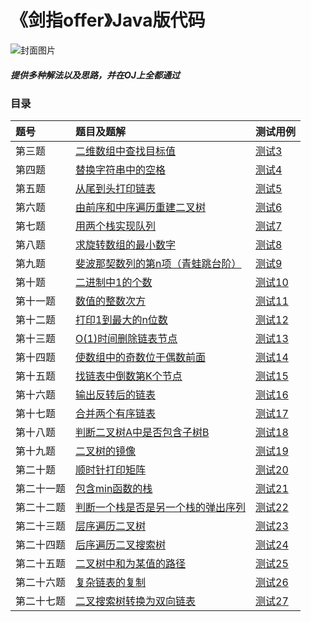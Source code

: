 # 《剑指offer》Java版代码
![封面图片](https://i.imgur.com/dlkbdmK.png)

##### 提供多种解法以及思路，并在OJ上全都通过


### 目录

|题号|题目及题解|测试用例|
|:-----|:----|:----|
|第三题|[二维数组中查找目标值](https://github.com/GaoLeiQin/SwordOffer/blob/master/src/main/java/com/so/FindNumber3.java)|[测试3](https://github.com/GaoLeiQin/SwordOffer/blob/master/src/test/java/com/so/Test3.java)|
|第四题|[替换字符串中的空格](https://github.com/GaoLeiQin/SwordOffer/blob/master/src/main/java/com/so/ReplaceBlank4.java)|[测试4](https://github.com/GaoLeiQin/SwordOffer/blob/master/src/test/java/com/so/Test4.java)|
|第五题|[从尾到头打印链表](https://github.com/GaoLeiQin/SwordOffer/blob/master/src/main/java/com/so/PrintListReversing5.java)|[测试5](https://github.com/GaoLeiQin/SwordOffer/blob/master/src/test/java/com/so/Test5.java)|
|第六题|[由前序和中序遍历重建二叉树](https://github.com/GaoLeiQin/SwordOffer/blob/master/src/main/java/com/so/BinaryTreeSearch6.java)|[测试6](https://github.com/GaoLeiQin/SwordOffer/blob/master/src/test/java/com/so/Test6.java)|
|第七题|[用两个栈实现队列](https://github.com/GaoLeiQin/SwordOffer/blob/master/src/main/java/com/so/DoubleSQueue7.java)|[测试7](https://github.com/GaoLeiQin/SwordOffer/blob/master/src/test/java/com/so/Test7.java)|
|第八题|[求旋转数组的最小数字](https://github.com/GaoLeiQin/SwordOffer/blob/master/src/main/java/com/so/MinNumber8.java)|[测试8](https://github.com/GaoLeiQin/SwordOffer/blob/master/src/test/java/com/so/Test8.java)|
|第九题|[斐波那契数列的第n项（青蛙跳台阶）](https://github.com/GaoLeiQin/SwordOffer/blob/master/src/main/java/com/so/Fibonacci9.java)|[测试9](https://github.com/GaoLeiQin/SwordOffer/blob/master/src/test/java/com/so/Test9.java)|
|第十题|[二进制中1的个数](https://github.com/GaoLeiQin/SwordOffer/blob/master/src/main/java/com/so/NumberOfBin10.java)|[测试10](https://github.com/GaoLeiQin/SwordOffer/blob/master/src/test/java/com/so/Test10.java)|
|第十一题|[数值的整数次方](https://github.com/GaoLeiQin/SwordOffer/blob/master/src/main/java/com/so/Power11.java)|[测试11](https://github.com/GaoLeiQin/SwordOffer/blob/master/src/test/java/com/so/Test11.java)|
|第十二题|[打印1到最大的n位数](https://github.com/GaoLeiQin/SwordOffer/blob/master/src/main/java/com/so/PrintToMaxOfNDigits12.java)|[测试12](https://github.com/GaoLeiQin/SwordOffer/blob/master/src/test/java/com/so/Test12.java)|
|第十三题|[O(1)时间删除链表节点](https://github.com/GaoLeiQin/SwordOffer/blob/master/src/main/java/com/so/DeleteNode13.java)|[测试13](https://github.com/GaoLeiQin/SwordOffer/blob/master/src/test/java/com/so/Test13.java)|
|第十四题|[使数组中的奇数位于偶数前面](https://github.com/GaoLeiQin/SwordOffer/blob/master/src/main/java/com/so/OddEvenNumber14.java)|[测试14](https://github.com/GaoLeiQin/SwordOffer/blob/master/src/test/java/com/so/Test14.java)|
|第十五题|[找链表中倒数第K个节点](https://github.com/GaoLeiQin/SwordOffer/blob/master/src/main/java/com/so/FindKthToTail15.java)|[测试15](https://github.com/GaoLeiQin/SwordOffer/blob/master/src/test/java/com/so/Test15.java)|
|第十六题|[输出反转后的链表](https://github.com/GaoLeiQin/SwordOffer/blob/master/src/main/java/com/so/ReverseList16.java)|[测试16](https://github.com/GaoLeiQin/SwordOffer/blob/master/src/test/java/com/so/Test16.java)|
|第十七题|[合并两个有序链表](https://github.com/GaoLeiQin/SwordOffer/blob/master/src/main/java/com/so/MergeLinked17.java)|[测试17](https://github.com/GaoLeiQin/SwordOffer/blob/master/src/test/java/com/so/Test17.java)|
|第十八题|[判断二叉树A中是否包含子树B](https://github.com/GaoLeiQin/SwordOffer/blob/master/src/main/java/com/so/DoesTreeHave18.java)|[测试18](https://github.com/GaoLeiQin/SwordOffer/blob/master/src/test/java/com/so/Test18.java)|
|第十九题|[二叉树的镜像](https://github.com/GaoLeiQin/SwordOffer/blob/master/src/main/java/com/so/MirrorRecursively19.java)|[测试19](https://github.com/GaoLeiQin/SwordOffer/blob/master/src/test/java/com/so/Test19.java)|
|第二十题|[顺时针打印矩阵](https://github.com/GaoLeiQin/SwordOffer/blob/master/src/main/java/com/so/PrintMatrixInCircle20.java)|[测试20](https://github.com/GaoLeiQin/SwordOffer/blob/master/src/test/java/com/so/Test20.java)|
|第二十一题|[包含min函数的栈](https://github.com/GaoLeiQin/SwordOffer/blob/master/src/main/java/com/so/StackWithMin21.java)|[测试21](https://github.com/GaoLeiQin/SwordOffer/blob/master/src/test/java/com/so/Test21.java)|
|第二十二题|[判断一个栈是否是另一个栈的弹出序列](https://github.com/GaoLeiQin/SwordOffer/blob/master/src/main/java/com/so/IsPopOrder22.java)|[测试22](https://github.com/GaoLeiQin/SwordOffer/blob/master/src/test/java/com/so/Test22.java)|
|第二十三题|[层序遍历二叉树](https://github.com/GaoLeiQin/SwordOffer/blob/master/src/main/java/com/so/PrintFromTopToBottom23.java)|[测试23](https://github.com/GaoLeiQin/SwordOffer/blob/master/src/test/java/com/so/Test23.java)|
|第二十四题|[后序遍历二叉搜索树](https://github.com/GaoLeiQin/SwordOffer/blob/master/src/main/java/com/so/VerifySequerceOfBST24.java)|[测试24](https://github.com/GaoLeiQin/SwordOffer/blob/master/src/test/java/com/so/Test24.java)|
|第二十五题|[二叉树中和为某值的路径](https://github.com/GaoLeiQin/SwordOffer/blob/master/src/main/java/com/so/FindPath25.java)|[测试25](https://github.com/GaoLeiQin/SwordOffer/blob/master/src/test/java/com/so/Test25.java)|
|第二十六题|[复杂链表的复制](https://github.com/GaoLeiQin/SwordOffer/blob/master/src/main/java/com/so/CloneCLinkedList26.java)|[测试26](https://github.com/GaoLeiQin/SwordOffer/blob/master/src/test/java/com/so/Test26.java)|
|第二十七题|[二叉搜索树转换为双向链表](https://github.com/GaoLeiQin/SwordOffer/blob/master/src/main/java/com/so/BinaryToLinked27.java)|[测试27](https://github.com/GaoLeiQin/SwordOffer/blob/master/src/test/java/com/so/Test27.java)|


